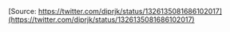 [Source: https://twitter.com/diprjk/status/1326135081686102017](https://twitter.com/diprjk/status/1326135081686102017)